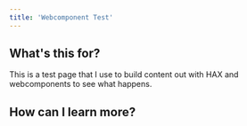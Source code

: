 ```yaml
---
title: 'Webcomponent Test'
---
```



<h2>What's this for?</h2>

<p>This is a test page that I use to build content out with HAX and webcomponents to see what happens.</p>

<h2>How can I learn more?</h2>

<paper-audio-player tabindex="0" role="application" aria-label="Audio Player" aria-describedby="title" resource="#d4a313ec-d6ea-e838-32ca" prefix="oer:http://oerschema.org/ schema:http://schema.org/ dc:http://purl.org/dc/terms/ foaf:http://xmlns.com/foaf/0.1/ cc:http://creativecommons.org/ns# bib:http://bib.schema.org " src="http://nadikun.com/audio/pink-shades-o-pnr.mp3" title="Example paper-audio-player" color="#880e4f" preload="auto" time-left="18.364075" small-skip="15" large-skip="60" error="true" class="cantplay  paper-audio-player-0" aria-invalid="true">
</paper-audio-player>

<video-player resource="#5e351f09-98af-0bbd-3164" prefix="oer:http://oerschema.org/ schema:http://schema.org/ dc:http://purl.org/dc/terms/ foaf:http://xmlns.com/foaf/0.1/ cc:http://creativecommons.org/ns# bib:http://bib.schema.org " responsive="true" text-color-class="white-text" text-color="#ffffff" video-style="style1" source="https://www.youtube.com/watch?v=VZ51_nLhICg" caption="This video shows what we're doing with xAPI, H5P, Learning Locker and ELMS:LN to collect and track feedback from students on the quality of our content, media and assignments." secondary-color="#388e3c" secondary-color-class="green darken-2" src="https://www.youtube-nocookie.com/embed/VZ51_nLhICg?showinfo=0&controls=1&rel=0" iframed="true" width="560" height="315" yt-nocookie="true" yt-controls="true">
</video-player>
